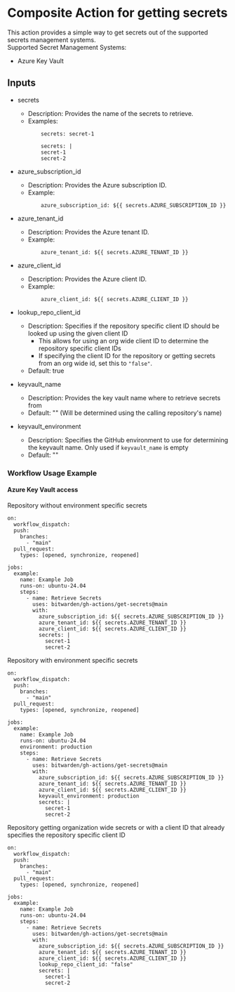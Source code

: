 # Composite Action for getting secrets

This action provides a simple way to get secrets out of the supported secrets management systems.<br/>
Supported Secret Management Systems:
- Azure Key Vault

## Inputs

- secrets
    - Description: Provides the name of the secrets to retrieve.
    - Examples:
        ```
            secrets: secret-1
        ```
        ```
            secrets: |
            secret-1
            secret-2
        ```
- azure_subscription_id
    - Description: Provides the Azure subscription ID.
    - Example:
        ```
            azure_subscription_id: ${{ secrets.AZURE_SUBSCRIPTION_ID }}
        ```
- azure_tenant_id
    - Description: Provides the Azure tenant ID.
    - Example:
        ```
            azure_tenant_id: ${{ secrets.AZURE_TENANT_ID }}
        ```
- azure_client_id
    - Description: Provides the Azure client ID.
    - Example:
        ```
            azure_client_id: ${{ secrets.AZURE_CLIENT_ID }}
        ```
- lookup_repo_client_id
    - Description: Specifies if the repository specific client ID should be looked up using the given client ID
        - This allows for using an org wide client ID to determine the repository specific client IDs
        - If specifying the client ID for the repository or getting secrets from an org wide id, set this to `"false"`.
    - Default: true

- keyvault_name
    - Description: Provides the key vault name where to retrieve secrets from
    - Default: "" (Will be determined using the calling repository's name)

- keyvault_environment
    - Description: Specifies the GitHub environment to use for determining the keyvault name.  Only used if `keyvault_name` is empty
    - Default: ""

### Workflow Usage Example
#### Azure Key Vault access
Repository without environment specific secrets
```
on:
  workflow_dispatch:
  push:
    branches:
      - "main"
  pull_request:
    types: [opened, synchronize, reopened]

jobs:
  example:
    name: Example Job
    runs-on: ubuntu-24.04
    steps:
      - name: Retrieve Secrets
        uses: bitwarden/gh-actions/get-secrets@main
        with:
          azure_subscription_id: ${{ secrets.AZURE_SUBSCRIPTION_ID }}
          azure_tenant_id: ${{ secrets.AZURE_TENANT_ID }}
          azure_client_id: ${{ secrets.AZURE_CLIENT_ID }}
          secrets: |
            secret-1
            secret-2
```

Repository with environment specific secrets
```
on:
  workflow_dispatch:
  push:
    branches:
      - "main"
  pull_request:
    types: [opened, synchronize, reopened]

jobs:
  example:
    name: Example Job
    runs-on: ubuntu-24.04
    environment: production
    steps:
      - name: Retrieve Secrets
        uses: bitwarden/gh-actions/get-secrets@main
        with:
          azure_subscription_id: ${{ secrets.AZURE_SUBSCRIPTION_ID }}
          azure_tenant_id: ${{ secrets.AZURE_TENANT_ID }}
          azure_client_id: ${{ secrets.AZURE_CLIENT_ID }}
          keyvault_environment: production
          secrets: |
            secret-1
            secret-2
```

Repository getting organization wide secrets or with a client ID that already specifies the repository specific client ID
```
on:
  workflow_dispatch:
  push:
    branches:
      - "main"
  pull_request:
    types: [opened, synchronize, reopened]

jobs:
  example:
    name: Example Job
    runs-on: ubuntu-24.04
    steps:
      - name: Retrieve Secrets
        uses: bitwarden/gh-actions/get-secrets@main
        with:
          azure_subscription_id: ${{ secrets.AZURE_SUBSCRIPTION_ID }}
          azure_tenant_id: ${{ secrets.AZURE_TENANT_ID }}
          azure_client_id: ${{ secrets.AZURE_CLIENT_ID }}
          lookup_repo_client_id: "false"
          secrets: |
            secret-1
            secret-2
```
